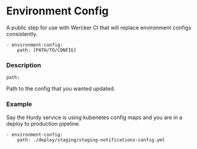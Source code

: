# Environment Config 

A public step for use with Wercker CI that will replace environment configs consistently.

	- environment-config:
		path: [PATH/TO/CONFIG]
		
### Description
```path:```

Path to the config that you wanted updated.

### Example

Say the Hurdy service is using kubenetes config maps and you are in a deploy to production pipeline.


	- environment-config:
		path: ./deploy/staging/staging-notifications-config.yml